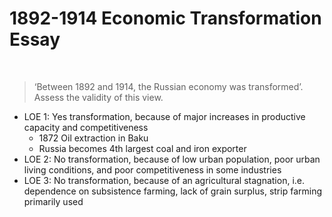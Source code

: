 # 1892-1914 Economic Transformation Essay


</br>

> ‘Between 1892 and 1914, the Russian economy was transformed’. Assess the validity of this view.

- LOE 1: Yes transformation, because of major increases in productive capacity and competitiveness
	- 1872 Oil extraction in Baku
	- Russia becomes 4th largest coal and iron exporter
- LOE 2: No transformation, because of low urban population, poor urban living conditions, and poor competitiveness in some industries
- LOE 3: No transformation, because of an agricultural stagnation, i.e. dependence on subsistence farming, lack of grain surplus, strip farming primarily used